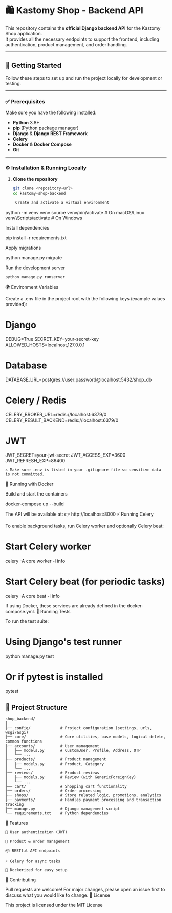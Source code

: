 # 🛍️ Kastomy Shop - Backend API

This repository contains the **official Django backend API** for the Kastomy Shop application.  
It provides all the necessary endpoints to support the frontend, including authentication, product management, and order handling.

---

## 🚀 Getting Started

Follow these steps to set up and run the project locally for development or testing.

---

### ✅ Prerequisites

Make sure you have the following installed:

- **Python** 3.8+
- **pip** (Python package manager)
- **Django** & **Django REST Framework**
- **Celery**
- **Docker** & **Docker Compose**
- **Git**

---

### ⚙️ Installation & Running Locally

1. **Clone the repository**
   ```bash
   git clone <repository-url>
   cd kastomy-shop-backend

    Create and activate a virtual environment

python -m venv venv
source venv/bin/activate   # On macOS/Linux
venv\Scripts\activate      # On Windows

Install dependencies

pip install -r requirements.txt

Apply migrations

python manage.py migrate

Run the development server

    python manage.py runserver

🌍 Environment Variables

Create a .env file in the project root with the following keys (example values provided):

# Django
DEBUG=True
SECRET_KEY=your-secret-key
ALLOWED_HOSTS=localhost,127.0.0.1

# Database
DATABASE_URL=postgres://user:password@localhost:5432/shop_db

# Celery / Redis
CELERY_BROKER_URL=redis://localhost:6379/0
CELERY_RESULT_BACKEND=redis://localhost:6379/0

# JWT
JWT_SECRET=your-jwt-secret
JWT_ACCESS_EXP=3600
JWT_REFRESH_EXP=86400

    ⚠️ Make sure .env is listed in your .gitignore file so sensitive data is not committed.

🐳 Running with Docker

Build and start the containers

docker-compose up --build

The API will be available at:
👉 http://localhost:8000
⚡ Running Celery

To enable background tasks, run Celery worker and optionally Celery beat:

# Start Celery worker
celery -A core worker -l info

# Start Celery beat (for periodic tasks)
celery -A core beat -l info

If using Docker, these services are already defined in the docker-compose.yml.
🧪 Running Tests

To run the test suite:

# Using Django's test runner
python manage.py test

# Or if pytest is installed
pytest




## 📂 Project Structure


```plaintext
shop_backend/
│
├── config/             # Project configuration (settings, urls, wsgi/asgi)
├── core/               # Core utilities, base models, logical delete, common functions
├── accounts/           # User management
│   ├── models.py       # CustomUser, Profile, Address, OTP
│   └── ...
├── products/           # Product management
│   ├── models.py       # Product, Category
│   └── ...
├── reviews/            # Product reviews
│   ├── models.py       # Review (with GenericForeignKey)
│   └── ...
├── cart/               # Shopping cart functionality
├── orders/             # Order processing
├── shops/              # Store related logic, promotions, analytics
├── payments/           # Handles payment processing and transaction tracking
├── manage.py           # Django management script
└── requirements.txt    # Python dependencies

```


📌 Features

    🔐 User authentication (JWT)

    🛒 Product & order management

    📦 RESTful API endpoints

    ⚡ Celery for async tasks

    🐳 Dockerized for easy setup

🤝 Contributing

Pull requests are welcome! For major changes, please open an issue first to discuss what you would like to change.
📜 License

This project is licensed under the MIT License